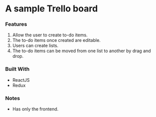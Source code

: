 # A sample Trello board

### Features

1. Allow the user to create to-do items.
2. The to-do items once created are editable.
3. Users can create lists.
4. The to-do items can be moved from one list to another by drag and drop.

### Built With
- ReactJS
- Redux

### Notes
- Has only the frontend.

